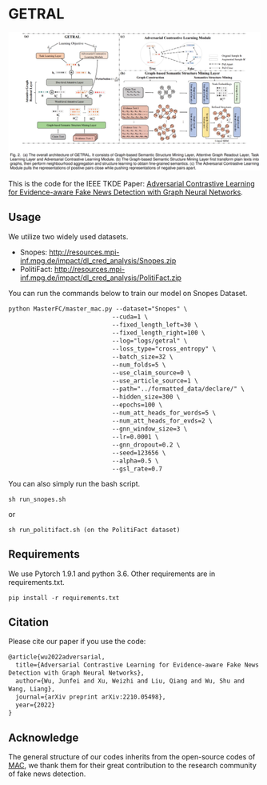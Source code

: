 # GETRAL

<img src="getral.png" alt="model" style="zoom: 50%;" />

This is the code for the IEEE TKDE Paper: [Adversarial Contrastive Learning for Evidence-aware Fake News Detection with Graph Neural Networks](https://arxiv.org/abs/2210.05498v1).

## Usage

 We utilize two widely used datasets. 

* Snopes: http://resources.mpi-inf.mpg.de/impact/dl_cred_analysis/Snopes.zip
* PolitiFact: http://resources.mpi-inf.mpg.de/impact/dl_cred_analysis/PolitiFact.zip


You can run the commands below to train our model on Snopes Dataset.

```
python MasterFC/master_mac.py --dataset="Snopes" \
                             --cuda=1 \
                             --fixed_length_left=30 \
                             --fixed_length_right=100 \
                             --log="logs/getral" \
                             --loss_type="cross_entropy" \
                             --batch_size=32 \
                             --num_folds=5 \
                             --use_claim_source=0 \
                             --use_article_source=1 \
                             --path="../formatted_data/declare/" \
                             --hidden_size=300 \
                             --epochs=100 \
                             --num_att_heads_for_words=5 \
                             --num_att_heads_for_evds=2 \
                             --gnn_window_size=3 \
                             --lr=0.0001 \
                             --gnn_dropout=0.2 \
                             --seed=123656 \
                             --alpha=0.5 \
                             --gsl_rate=0.7
```

You can also simply run the bash script.

```
sh run_snopes.sh
```

or

``` 
sh run_politifact.sh (on the PolitiFact dataset)
```


## Requirements

We use Pytorch 1.9.1 and python 3.6. Other requirements are in requirements.txt.

```
pip install -r requirements.txt
```

## Citation

Please cite our paper if you use the code:

```
@article{wu2022adversarial,
  title={Adversarial Contrastive Learning for Evidence-aware Fake News Detection with Graph Neural Networks},
  author={Wu, Junfei and Xu, Weizhi and Liu, Qiang and Wu, Shu and Wang, Liang},
  journal={arXiv preprint arXiv:2210.05498},
  year={2022}
}
```

## Acknowledge

The general structure of our codes inherits from the open-source codes of [MAC](https://github.com/nguyenvo09/EACL2021), we thank them for their great contribution to the research community of fake news detection.
